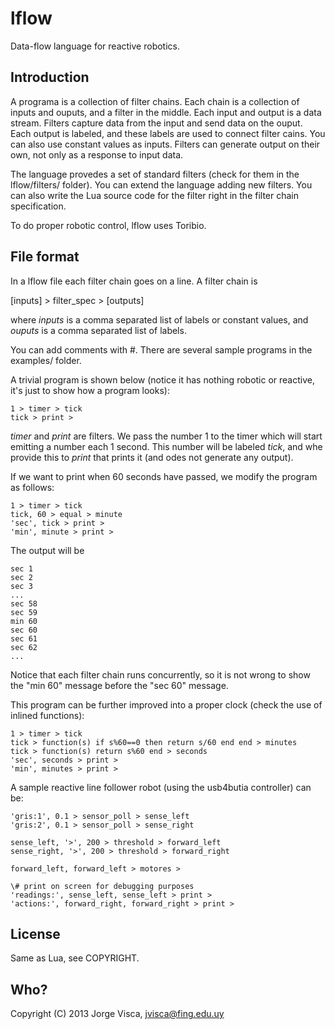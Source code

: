 # lflow

Data-flow language for reactive robotics.


## Introduction

A programa is a collection of filter chains. Each chain is a collection of inputs and ouputs, and a filter in the middle. Each input and output is a data stream. Filters capture data from the input and send data on the ouput. Each output is labeled, and these labels are used to connect filter cains. You can also use constant values as inputs. Filters can generate output on their own, not only as a response to input data.

The language provedes a set of standard filters (check for them in the lflow/filters/ folder). You can extend the language adding new filters. You can also write the Lua source code for the filter right in the filter chain specification.

To do proper robotic control, lflow uses Toribio.

## File format

In a lflow file each filter chain goes on a line. A filter chain is 

\[inputs\] > filter_spec > \[outputs\]

where _inputs_ is a comma separated list of labels or constant values, and _ouputs_ is a comma separated list of labels.

You can add comments with #. There are several sample programs in the examples/ folder.

A trivial program is shown below (notice it has nothing robotic or reactive, it's just to show how a program looks):

```
1 > timer > tick
tick > print >
```

_timer_ and _print_ are filters. We pass the number 1 to the timer which will
start emitting a number each 1 second. This number will be labeled _tick_, and whe provide this to _print_ that prints it (and odes not generate any output).

If we want to print when 60 seconds have passed, we modify the program as follows:

```
1 > timer > tick
tick, 60 > equal > minute
'sec', tick > print >
'min', minute > print >
```

The output will be

```
sec	1
sec	2
sec	3
...
sec	58
sec	59
min	60
sec	60
sec	61
sec	62
...
```

Notice that each filter chain runs concurrently, so it is not wrong to show the "min 60" message before the "sec 60" message.

This program can be further improved into a proper clock (check the use of inlined functions):

```
1 > timer > tick
tick > function(s) if s%60==0 then return s/60 end end > minutes
tick > function(s) return s%60 end > seconds
'sec', seconds > print >
'min', minutes > print >
```

A sample reactive line follower robot (using the usb4butia controller) can be:

```
'gris:1', 0.1 > sensor_poll > sense_left
'gris:2', 0.1 > sensor_poll > sense_right

sense_left, '>', 200 > threshold > forward_left
sense_right, '>', 200 > threshold > forward_right

forward_left, forward_left > motores >

\# print on screen for debugging purposes
'readings:', sense_left, sense_left > print >
'actions:', forward_right, forward_right > print > 
```


## License

Same as Lua, see COPYRIGHT.


## Who?

Copyright (C) 2013 Jorge Visca, jvisca@fing.edu.uy



